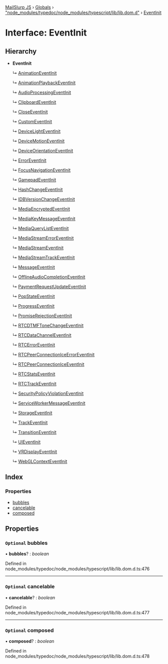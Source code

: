 [MailSlurp JS](../README.md) › [Globals](../globals.md) › ["node_modules/typedoc/node_modules/typescript/lib/lib.dom.d"](../modules/_node_modules_typedoc_node_modules_typescript_lib_lib_dom_d_.md) › [EventInit](_node_modules_typedoc_node_modules_typescript_lib_lib_dom_d_.eventinit.md)

# Interface: EventInit

## Hierarchy

* **EventInit**

  ↳ [AnimationEventInit](_node_modules_typedoc_node_modules_typescript_lib_lib_dom_d_.animationeventinit.md)

  ↳ [AnimationPlaybackEventInit](_node_modules_typedoc_node_modules_typescript_lib_lib_dom_d_.animationplaybackeventinit.md)

  ↳ [AudioProcessingEventInit](_node_modules_typedoc_node_modules_typescript_lib_lib_dom_d_.audioprocessingeventinit.md)

  ↳ [ClipboardEventInit](_node_modules_typedoc_node_modules_typescript_lib_lib_dom_d_.clipboardeventinit.md)

  ↳ [CloseEventInit](_node_modules_typedoc_node_modules_typescript_lib_lib_dom_d_.closeeventinit.md)

  ↳ [CustomEventInit](_node_modules_typedoc_node_modules_typescript_lib_lib_dom_d_.customeventinit.md)

  ↳ [DeviceLightEventInit](_node_modules_typedoc_node_modules_typescript_lib_lib_dom_d_.devicelighteventinit.md)

  ↳ [DeviceMotionEventInit](_node_modules_typedoc_node_modules_typescript_lib_lib_dom_d_.devicemotioneventinit.md)

  ↳ [DeviceOrientationEventInit](_node_modules_typedoc_node_modules_typescript_lib_lib_dom_d_.deviceorientationeventinit.md)

  ↳ [ErrorEventInit](_node_modules_typedoc_node_modules_typescript_lib_lib_dom_d_.erroreventinit.md)

  ↳ [FocusNavigationEventInit](_node_modules_typedoc_node_modules_typescript_lib_lib_dom_d_.focusnavigationeventinit.md)

  ↳ [GamepadEventInit](_node_modules_typedoc_node_modules_typescript_lib_lib_dom_d_.gamepadeventinit.md)

  ↳ [HashChangeEventInit](_node_modules_typedoc_node_modules_typescript_lib_lib_dom_d_.hashchangeeventinit.md)

  ↳ [IDBVersionChangeEventInit](_node_modules_typedoc_node_modules_typescript_lib_lib_dom_d_.idbversionchangeeventinit.md)

  ↳ [MediaEncryptedEventInit](_node_modules_typedoc_node_modules_typescript_lib_lib_dom_d_.mediaencryptedeventinit.md)

  ↳ [MediaKeyMessageEventInit](_node_modules_typedoc_node_modules_typescript_lib_lib_dom_d_.mediakeymessageeventinit.md)

  ↳ [MediaQueryListEventInit](_node_modules_typedoc_node_modules_typescript_lib_lib_dom_d_.mediaquerylisteventinit.md)

  ↳ [MediaStreamErrorEventInit](_node_modules_typedoc_node_modules_typescript_lib_lib_dom_d_.mediastreamerroreventinit.md)

  ↳ [MediaStreamEventInit](_node_modules_typedoc_node_modules_typescript_lib_lib_dom_d_.mediastreameventinit.md)

  ↳ [MediaStreamTrackEventInit](_node_modules_typedoc_node_modules_typescript_lib_lib_dom_d_.mediastreamtrackeventinit.md)

  ↳ [MessageEventInit](_node_modules_typedoc_node_modules_typescript_lib_lib_dom_d_.messageeventinit.md)

  ↳ [OfflineAudioCompletionEventInit](_node_modules_typedoc_node_modules_typescript_lib_lib_dom_d_.offlineaudiocompletioneventinit.md)

  ↳ [PaymentRequestUpdateEventInit](_node_modules_typedoc_node_modules_typescript_lib_lib_dom_d_.paymentrequestupdateeventinit.md)

  ↳ [PopStateEventInit](_node_modules_typedoc_node_modules_typescript_lib_lib_dom_d_.popstateeventinit.md)

  ↳ [ProgressEventInit](_node_modules_typedoc_node_modules_typescript_lib_lib_dom_d_.progresseventinit.md)

  ↳ [PromiseRejectionEventInit](_node_modules_typedoc_node_modules_typescript_lib_lib_dom_d_.promiserejectioneventinit.md)

  ↳ [RTCDTMFToneChangeEventInit](_node_modules_typedoc_node_modules_typescript_lib_lib_dom_d_.rtcdtmftonechangeeventinit.md)

  ↳ [RTCDataChannelEventInit](_node_modules_typedoc_node_modules_typescript_lib_lib_dom_d_.rtcdatachanneleventinit.md)

  ↳ [RTCErrorEventInit](_node_modules_typedoc_node_modules_typescript_lib_lib_dom_d_.rtcerroreventinit.md)

  ↳ [RTCPeerConnectionIceErrorEventInit](_node_modules_typedoc_node_modules_typescript_lib_lib_dom_d_.rtcpeerconnectioniceerroreventinit.md)

  ↳ [RTCPeerConnectionIceEventInit](_node_modules_typedoc_node_modules_typescript_lib_lib_dom_d_.rtcpeerconnectioniceeventinit.md)

  ↳ [RTCStatsEventInit](_node_modules_typedoc_node_modules_typescript_lib_lib_dom_d_.rtcstatseventinit.md)

  ↳ [RTCTrackEventInit](_node_modules_typedoc_node_modules_typescript_lib_lib_dom_d_.rtctrackeventinit.md)

  ↳ [SecurityPolicyViolationEventInit](_node_modules_typedoc_node_modules_typescript_lib_lib_dom_d_.securitypolicyviolationeventinit.md)

  ↳ [ServiceWorkerMessageEventInit](_node_modules_typedoc_node_modules_typescript_lib_lib_dom_d_.serviceworkermessageeventinit.md)

  ↳ [StorageEventInit](_node_modules_typedoc_node_modules_typescript_lib_lib_dom_d_.storageeventinit.md)

  ↳ [TrackEventInit](_node_modules_typedoc_node_modules_typescript_lib_lib_dom_d_.trackeventinit.md)

  ↳ [TransitionEventInit](_node_modules_typedoc_node_modules_typescript_lib_lib_dom_d_.transitioneventinit.md)

  ↳ [UIEventInit](_node_modules_typedoc_node_modules_typescript_lib_lib_dom_d_.uieventinit.md)

  ↳ [VRDisplayEventInit](_node_modules_typedoc_node_modules_typescript_lib_lib_dom_d_.vrdisplayeventinit.md)

  ↳ [WebGLContextEventInit](_node_modules_typedoc_node_modules_typescript_lib_lib_dom_d_.webglcontexteventinit.md)

## Index

### Properties

* [bubbles](_node_modules_typedoc_node_modules_typescript_lib_lib_dom_d_.eventinit.md#optional-bubbles)
* [cancelable](_node_modules_typedoc_node_modules_typescript_lib_lib_dom_d_.eventinit.md#optional-cancelable)
* [composed](_node_modules_typedoc_node_modules_typescript_lib_lib_dom_d_.eventinit.md#optional-composed)

## Properties

### `Optional` bubbles

• **bubbles**? : *boolean*

Defined in node_modules/typedoc/node_modules/typescript/lib/lib.dom.d.ts:476

___

### `Optional` cancelable

• **cancelable**? : *boolean*

Defined in node_modules/typedoc/node_modules/typescript/lib/lib.dom.d.ts:477

___

### `Optional` composed

• **composed**? : *boolean*

Defined in node_modules/typedoc/node_modules/typescript/lib/lib.dom.d.ts:478
